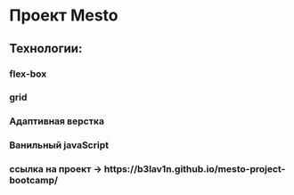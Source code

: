 <h1>Проект Mesto</h1>

<h2>Технологии:</h2>
<h3>flex-box<h3>
<h3>grid<h3>
<h3>Адаптивная верстка<h3>
<h3>Ванильный javaScript<h3>

<h3> ссылка на проект -> https://b3lav1n.github.io/mesto-project-bootcamp/
